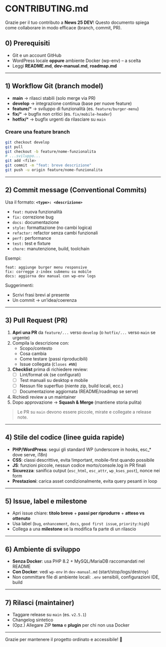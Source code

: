 # CONTRIBUTING.md

Grazie per il tuo contributo a **News 25 DEV**! Questo documento spiega come collaborare in modo efficace (branch, commit, PR).

## 0) Prerequisiti
- Git e un account GitHub
- WordPress locale **oppure** ambiente Docker (wp-env) – a scelta
- Leggi **README.md**, **dev-manual.md**, **roadmap.md**

---

## 1) Workflow Git (branch model)
- **main** → rilasci stabili (solo merge via PR)
- **develop** → integrazione continua (base per nuove feature)
- **feature/*** → sviluppo di funzionalità (es. `feature/burger-menu`)
- **fix/*** → bugfix non critici (es. `fix/mobile-header`)
- **hotfix/*** → bugfix urgenti da rilasciare su `main`

### Creare una feature branch
```bash
git checkout develop
git pull
git checkout -b feature/nome-funzionalita
# ...sviluppo...
git add <file>
git commit -m "feat: breve descrizione"
git push -u origin feature/nome-funzionalita
```

---

## 2) Commit message (Conventional Commits)
Usa il formato: **`<type>: <descrizione>`**
- `feat:` nuova funzionalità
- `fix:` correzione bug
- `docs:` documentazione
- `style:` formattazione (no cambi logica)
- `refactor:` refactor senza cambi funzionali
- `perf:` performance
- `test:` test e fixture
- `chore:` manutenzione, build, toolchain

Esempi:
```text
feat: aggiunge burger menu responsive
fix: corregge z-index submenu su mobile
docs: aggiorna dev manual con wp-env logs
```

Suggerimenti:
- Scrivi frasi brevi al presente
- Un commit → un’idea/coerenza

---

## 3) Pull Request (PR)
1. **Apri una PR** da `feature/...` verso `develop` (o `hotfix/...` verso `main` se urgente)
2. Compila la descrizione con:
   - Scopo/contesto
   - Cosa cambia
   - Come testare (passi riproducibili)
   - Issue collegata (`Closes #NN`)
3. **Checklist** prima di richiedere review:
   - [ ] Lint/format ok (se configurati)
   - [ ] Test manuali su desktop e mobile
   - [ ] Nessun file superfluo (niente zip, build locali, ecc.)
   - [ ] Documentazione aggiornata (README/roadmap se serve)
4. Richiedi review a un maintainer
5. Dopo approvazione → **Squash & Merge** (mantiene storia pulita)

> Le PR su `main` devono essere piccole, mirate e collegate a release note.

---

## 4) Stile del codice (linee guida rapide)
- **PHP/WordPress**: segui gli standard WP (underscore in hooks, esc_* dove serve, i18n)
- **CSS**: classi descrittive, evita !important, mobile-first quando possibile
- **JS**: funzioni piccole, nessun codice morto/console.log in PR finali
- **Sicurezza**: sanifica output (`esc_html`, `esc_attr`, `wp_kses_post`), nonce nei form
- **Prestazioni**: carica asset condizionalmente, evita query pesanti in loop

---

## 5) Issue, label e milestone
- Apri issue chiare: **titolo breve** + **passi per riprodurre** + **atteso vs ottenuto**
- Usa label (`bug`, `enhancement`, `docs`, `good first issue`, `priority:high`)
- Collega a una **milestone** se la modifica fa parte di un rilascio

---

## 6) Ambiente di sviluppo
- **Senza Docker**: usa PHP 8.2 + MySQL/MariaDB raccomandati nel README
- **Con Docker**: vedi `wp-env` in `dev-manual.md` (start/stop/logs/destroy)
- Non committare file di ambiente locali: `.env` sensibili, configurazioni IDE, build

---

## 7) Rilasci (maintainer)
- Taggare release su `main` (es. `v2.5.1`)
- Changelog sintetico
- (Opz.) Allegare ZIP **tema** e **plugin** per chi non usa Docker

---

Grazie per mantenere il progetto ordinato e accessibile! 🙌
